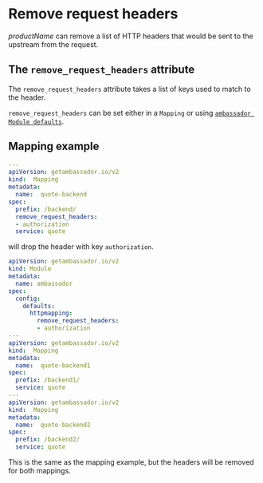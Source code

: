 # Remove request headers

$productName$ can remove a list of HTTP headers that would be sent to the upstream from the request.

## The `remove_request_headers` attribute

The `remove_request_headers` attribute takes a list of keys used to match to the header.

`remove_request_headers` can be set either in a `Mapping` or using [`ambassador Module defaults`](../../defaults).

## Mapping example

```yaml
---
apiVersion: getambassador.io/v2
kind:  Mapping
metadata:
  name:  quote-backend
spec:
  prefix: /backend/
  remove_request_headers:
  - authorization
  service: quote
```

will drop the header with key `authorization`.

```yaml
apiVersion: getambassador.io/v2
kind: Module
metadata:
  name: ambassador
spec:
  config:
    defaults:
      httpmapping:
        remove_request_headers:
        - authorization
---
apiVersion: getambassador.io/v2
kind:  Mapping
metadata:
  name:  quote-backend1
spec:
  prefix: /backend1/
  service: quote
---
apiVersion: getambassador.io/v2
kind:  Mapping
metadata:
  name:  quote-backend2
spec:
  prefix: /backend2/
  service: quote
```

This is the same as the mapping example, but the headers will be removed for both mappings.
